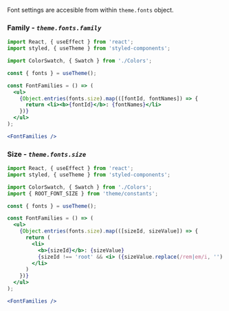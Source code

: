 Font settings are accesible from within `theme.fonts` object.

### Family - _`theme.fonts.family`_

```jsx noeditor
import React, { useEffect } from 'react';
import styled, { useTheme } from 'styled-components';

import ColorSwatch, { Swatch } from './Colors';

const { fonts } = useTheme();

const FontFamilies = () => (
  <ul>
    {Object.entries(fonts.size).map(([fontId, fontNames]) => {
      return <li><b>{fontId}</b>: {fontNames}</li>
    })}
  </ul>
);

<FontFamilies />
```

### Size - _`theme.fonts.size`_

```jsx noeditor
import React, { useEffect } from 'react';
import styled, { useTheme } from 'styled-components';

import ColorSwatch, { Swatch } from './Colors';
import { ROOT_FONT_SIZE } from 'theme/constants';

const { fonts } = useTheme();

const FontFamilies = () => (
  <ul>
    {Object.entries(fonts.size).map(([sizeId, sizeValue]) => {
      return (
        <li>
          <b>{sizeId}</b>: {sizeValue}
          {sizeId !== 'root' && <i> ({sizeValue.replace(/rem|em/i, '') * ROOT_FONT_SIZE}px)</i>}
        </li>
      )
    })}
  </ul>
);

<FontFamilies />
```